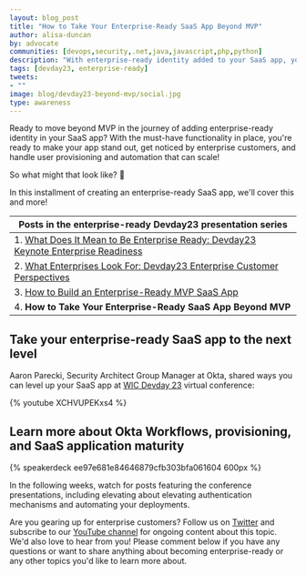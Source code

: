 ```yaml
---
layout: blog_post
title: "How to Take Your Enterprise-Ready SaaS App Beyond MVP"
author: alisa-duncan
by: advocate
communities: [devops,security,.net,java,javascript,php,python]
description: "With enterprise-ready identity added to your SaaS app, you're ready to take your app beyond MVP! Find out how you can make your app stand out, and get a closer look at provisioning and Okta workflows with Aaron Parecki, Security Architect Group Manager at Okta."
tags: [devday23, enterprise-ready]
tweets:
- ""
image: blog/devday23-beyond-mvp/social.jpg
type: awareness
---
```


Ready to move beyond MVP in the journey of adding enterprise-ready identity in your SaaS app? With the must-have functionality in place, you're ready to make your app stand out, get noticed by enterprise customers, and handle user provisioning and automation that can scale!

So what might that look like? 🤔

In this installment of creating an enterprise-ready SaaS app, we'll cover this and more!

|Posts in the enterprise-ready Devday23 presentation series|
| --- |
| 1. [What Does It Mean to Be Enterprise Ready: Devday23 Keynote Enterprise Readiness](/blog/2023/06/13/devday23-enterprise-ready-keynote) |
| 2. [What Enterprises Look For: Devday23 Enterprise Customer Perspectives](/blog/2023/06/15/devday23-enterprise-customer) |
| 3. [How to Build an Enterprise-Ready MVP SaaS App]() |
| 4. **How to Take Your Enterprise-Ready SaaS App Beyond MVP** |

## Take your enterprise-ready SaaS app to the next level

Aaron Parecki, Security Architect Group Manager at Okta, shared ways you can level up your SaaS app at [WIC Devday 23](https://developerday.com/events/devday23-wic) virtual conference:

{% youtube XCHVUPEKxs4 %} 

## Learn more about Okta Workflows, provisioning, and SaaS application maturity

{% speakerdeck ee97e681e84646879cfb303bfa061604 600px %}

In the following weeks, watch for posts featuring the conference presentations, including elevating about elevating authentication mechanisms and automating your deployments.

Are you gearing up for enterprise customers? Follow us on [Twitter](https://twitter.com/oktadev) and subscribe to our [YouTube channel](https://www.youtube.com/c/OktaDev/) for ongoing content about this topic. We'd also love to hear from you! Please comment below if you have any questions or want to share anything about becoming enterprise-ready or any other topics you'd like to learn more about.